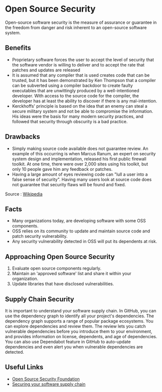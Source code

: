 # Open Source Security
Open-source software security is the measure of assurance or guarantee in the freedom from danger and risk inherent to an open-source software system.

## Benefits
- Proprietary software forces the user to accept the level of security that the software vendor is willing to deliver and to accept the rate that patches and updates are released
- It is assumed that any compiler that is used creates code that can be trusted, but it has been demonstrated by Ken Thompson that a compiler can be subverted using a compiler backdoor to create faulty executables that are unwittingly produced by a well-intentioned developer. With access to the source code for the compiler, the developer has at least the ability to discover if there is any mal-intention.
- Kerckhoffs' principle is based on the idea that an enemy can steal a secure military system and not be able to compromise the information. His ideas were the basis for many modern security practices, and followed that security through obscurity is a bad practice.
## Drawbacks
- Simply making source code available does not guarantee review. An example of this occurring is when Marcus Ranum, an expert on security system design and implementation, released his first public firewall toolkit. At one time, there were over 2,000 sites using his toolkit, but only 10 people gave him any feedback or patches.
- Having a large amount of eyes reviewing code can "lull a user into a false sense of security". Having many users look at source code does not guarantee that security flaws will be found and fixed.

Source : [Wikipedia](https://en.wikipedia.org/wiki/Open-source_software_security)

## Facts
- Many organizations today, are developing software with some OSS components.
- OSS relies on its community to update and maintain source code and patch security vulnerability.
- Any security vulnerability detected in OSS will put its dependents at risk.

## Approaching Open Source Security

1. Evaluate open source components regularly.
1. Maintain an 'approved software' list and share it within your organization.
1. Update libraries that have disclosed vulnerabilities.

## Supply Chain Security

It is important to understand your software supply chain. In GitHub, you can use the dependency graph to identify all your project's dependencies. The dependency graph supports a range of popular package ecosystems. You can explore dependencies and review them. The review lets you catch vulnerable dependencies before you introduce them to your environment, and provides information on license, dependents, and age of dependencies. You can also use Dependabot feature in GitHub to auto-update dependencies and even alert you when vulnerable dependencies are detected.

## Useful Links

- [Open Source Security Foundation](https://openssf.org/)
- [Securing your software supply chain](https://docs.github.com/en/code-security/supply-chain-security)


